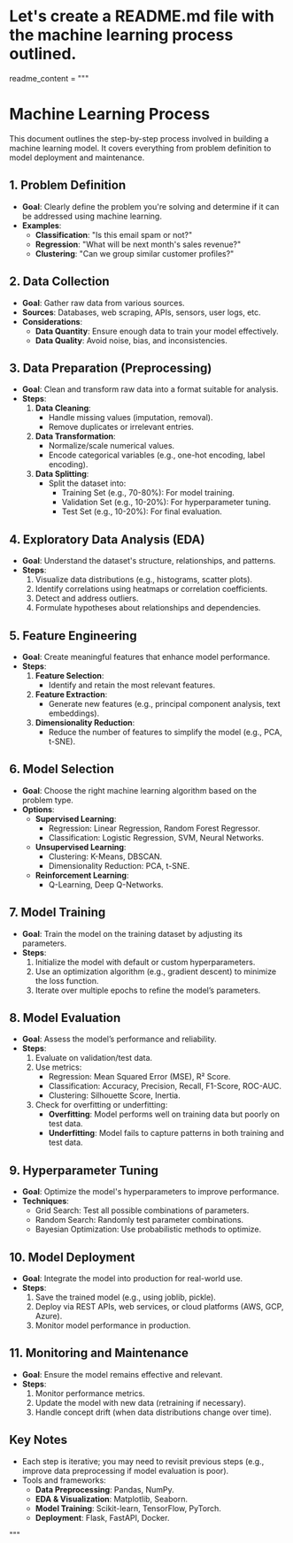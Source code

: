 # Let's create a README.md file with the machine learning process outlined.

readme_content = """
# Machine Learning Process

This document outlines the step-by-step process involved in building a machine learning model. It covers everything from problem definition to model deployment and maintenance.

## 1. Problem Definition
- **Goal**: Clearly define the problem you're solving and determine if it can be addressed using machine learning.
- **Examples**:
  - **Classification**: "Is this email spam or not?"
  - **Regression**: "What will be next month's sales revenue?"
  - **Clustering**: "Can we group similar customer profiles?"

## 2. Data Collection
- **Goal**: Gather raw data from various sources.
- **Sources**: Databases, web scraping, APIs, sensors, user logs, etc.
- **Considerations**:
  - **Data Quantity**: Ensure enough data to train your model effectively.
  - **Data Quality**: Avoid noise, bias, and inconsistencies.

## 3. Data Preparation (Preprocessing)
- **Goal**: Clean and transform raw data into a format suitable for analysis.
- **Steps**:
  1. **Data Cleaning**:
     - Handle missing values (imputation, removal).
     - Remove duplicates or irrelevant entries.
  2. **Data Transformation**:
     - Normalize/scale numerical values.
     - Encode categorical variables (e.g., one-hot encoding, label encoding).
  3. **Data Splitting**:
     - Split the dataset into:
       - Training Set (e.g., 70-80%): For model training.
       - Validation Set (e.g., 10-20%): For hyperparameter tuning.
       - Test Set (e.g., 10-20%): For final evaluation.

## 4. Exploratory Data Analysis (EDA)
- **Goal**: Understand the dataset's structure, relationships, and patterns.
- **Steps**:
  1. Visualize data distributions (e.g., histograms, scatter plots).
  2. Identify correlations using heatmaps or correlation coefficients.
  3. Detect and address outliers.
  4. Formulate hypotheses about relationships and dependencies.

## 5. Feature Engineering
- **Goal**: Create meaningful features that enhance model performance.
- **Steps**:
  1. **Feature Selection**:
     - Identify and retain the most relevant features.
  2. **Feature Extraction**:
     - Generate new features (e.g., principal component analysis, text embeddings).
  3. **Dimensionality Reduction**:
     - Reduce the number of features to simplify the model (e.g., PCA, t-SNE).

## 6. Model Selection
- **Goal**: Choose the right machine learning algorithm based on the problem type.
- **Options**:
  - **Supervised Learning**:
    - Regression: Linear Regression, Random Forest Regressor.
    - Classification: Logistic Regression, SVM, Neural Networks.
  - **Unsupervised Learning**:
    - Clustering: K-Means, DBSCAN.
    - Dimensionality Reduction: PCA, t-SNE.
  - **Reinforcement Learning**:
    - Q-Learning, Deep Q-Networks.

## 7. Model Training
- **Goal**: Train the model on the training dataset by adjusting its parameters.
- **Steps**:
  1. Initialize the model with default or custom hyperparameters.
  2. Use an optimization algorithm (e.g., gradient descent) to minimize the loss function.
  3. Iterate over multiple epochs to refine the model’s parameters.

## 8. Model Evaluation
- **Goal**: Assess the model’s performance and reliability.
- **Steps**:
  1. Evaluate on validation/test data.
  2. Use metrics:
     - Regression: Mean Squared Error (MSE), R² Score.
     - Classification: Accuracy, Precision, Recall, F1-Score, ROC-AUC.
     - Clustering: Silhouette Score, Inertia.
  3. Check for overfitting or underfitting:
     - **Overfitting**: Model performs well on training data but poorly on test data.
     - **Underfitting**: Model fails to capture patterns in both training and test data.

## 9. Hyperparameter Tuning
- **Goal**: Optimize the model's hyperparameters to improve performance.
- **Techniques**:
  - Grid Search: Test all possible combinations of parameters.
  - Random Search: Randomly test parameter combinations.
  - Bayesian Optimization: Use probabilistic methods to optimize.

## 10. Model Deployment
- **Goal**: Integrate the model into production for real-world use.
- **Steps**:
  1. Save the trained model (e.g., using joblib, pickle).
  2. Deploy via REST APIs, web services, or cloud platforms (AWS, GCP, Azure).
  3. Monitor model performance in production.

## 11. Monitoring and Maintenance
- **Goal**: Ensure the model remains effective and relevant.
- **Steps**:
  1. Monitor performance metrics.
  2. Update the model with new data (retraining if necessary).
  3. Handle concept drift (when data distributions change over time).

## Key Notes
- Each step is iterative; you may need to revisit previous steps (e.g., improve data preprocessing if model evaluation is poor).
- Tools and frameworks:
  - **Data Preprocessing**: Pandas, NumPy.
  - **EDA & Visualization**: Matplotlib, Seaborn.
  - **Model Training**: Scikit-learn, TensorFlow, PyTorch.
  - **Deployment**: Flask, FastAPI, Docker.

"""
